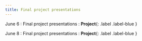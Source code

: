 ```yaml
---
title: Final project presentations
---
```


June 6
: Final project presentations
  : **Project**{: .label .label-blue }

June 8
: Final project presentations
  : **Project**{: .label .label-blue }
